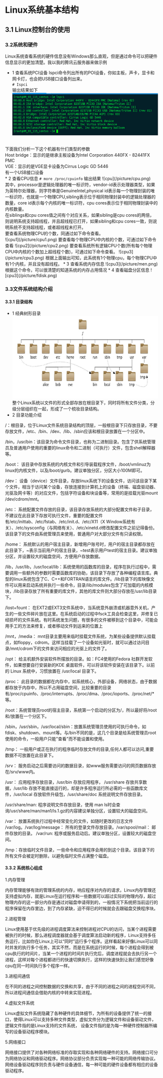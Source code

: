 # Linux系统基本结构

## 3.1 Linux控制台的使用

### 3.2系统和硬件
Linux系统查看系统的硬件信息没有Windows那么直观，但是通过命令可以把硬件信息显示的更加清楚。我以我的腾讯云服务器来做示例
* 1 查看系统PCI设备
Ispci命令列出所有的POI设备，你如主板，声卡，显卡和网卡灯，也会把USB接口设备列出来。</br>
<code># Ispci</code></br>
输出结果如下</br>
![Ispci](/picture/lspci.png)
</br>
下面我们分析一下这个机器有什们类型的参数</br>
Host bridge：显示的是继承主板设备为Intel Corporation 440FX - 82441FX PMC</br>
VGE：显示的是VGE显卡设备为Cirrus Logic GD 5446</br>
有一个USB接口设备</br>
* 2 查看CPU信息
<code># more /proc/cpuinfo</code>
输出结果
![cpu](/picture/cpu.png)
<br>
其中，processor是逻辑处理器的唯一标识符，vendor-id表示处理器类型，如果为英特尔处理器，则字符串是GenuineIntel,physical id表示每一个物理封装的唯一标识符，也就是一个物理CPU,sibling表示位于相同物理封装中的逻辑处理器的数量，core id表示每个内核的唯一标识符，cpu cores表示位于相同物理封装中的内核数量。  </br>
在siblings和cpu cores值之间有个对应关系，如果sibling是cpu cores的两倍，则说明系统支持超线程，并且超线程已打开，如果sibling和cpu cores一致，则说明系统不支持超线程，或者超线程未打开。</br>
要查看系统物理CPU的个数，同通过如下命令查看。</br>
![cpu1](/picture/cpu1.png)
要查看每个物理CPU中内核的个数，可通过如下命令查看
![cpu2](/picture/cpu2.png)
要查看系统所有逻辑CPU个数(所有每个物理CPU中内核的个数加上超线程个数)，可通过如下命令查看。
![cpu3](/picture/cpu3.png)
根据上面输出可知，此系统有1个物理cpu，每个物理CPU中有1个内核，并且没有超线程。
* 3 查看系统内存信息
![cpu3](/picture/men.png)
根据这个命令，可以很清楚的知道系统的内存占用情况
* 4 查看磁盘分区信息
![cpu3](/picture/fdisk.png)

### 3.3文件系统结构介绍
#### 3.3.1 目录结构
* 1 经典树形目录
![cpu3](/picture/timg.jpg)
整个Linux系统以文件的形式全部存放在根目录下，同时将所有文件分类，分级分层组织在一起，形成了一个梳妆目录结构。
* 2 目录功能介绍

/：根目录，位于Linux文件系统目录结构的顶层，一般根目录下只存放目录，不要存放文件，/etc、/bin、/dev、/lib、/sbin应该和根目录放置在一个分区中。

/bin，/usr/bin：该目录为命令文件目录，也称为二进制目录。包含了供系统管理员及普通用户使用的重要的linux命令和二进制（可执行）文件，包含shell解释器等。

/boot： 该目录中存放系统的内核文件和引导装载程序文件，/boot/vmlinuz为linux的内核文件，以及/boot/gurb。建议单独分区，分区大小100M即可。

/dev： 设备（device）文件目录，存放linux系统下的设备文件，访问该目录下某个文件，相当于访问某个设备，存放连接到计算机上的设备（终端、磁盘驱动器、光驱及网卡等）的对应文件，包括字符设备和块设备等，常用的是挂载光驱mount /dev/cdrom/mnt。 

/etc： 系统配置文件存放的目录，该目录存放系统的大部分配置文件和子目录，不建议在此目录下存放可执行文件，重要的配置文件有/etc/inittab、/etc/fstab、/etc/init.d、/etc/X11（X Window系统有关）、/etc/sysconfig（与网络有关）、/etc/xinetd.d修改配置文件之前记得备份。该目录下的文件由系统管理员来使用，普通用户对大部分文件有只读权限。

/home： 系统默认的用户宿主目录，新增用户账号时，用户的宿主目录都存放在此目录下，~表示当前用户的宿主目录，~test表示用户test的宿主目录。建议单独分区，并设置较大的磁盘空间，方便用户存放数据。

/lib，/usr/lib，/usr/local/lib：系统使用的函数库的目录，程序在执行过程中，需要调用一些额外的参数时需要函数库的协助，该目录下存放了各种编程语言库。典型的linux系统包含了C、C++和FORTRAN语言的库文件。/lib目录下的库映像文件可以用来启动系统并执行一些命令，目录/lib/modules包含了可加载的内核模块，/lib目录存放了所有重要的库文件，其他的库文件则大部分存放在/usr/lib目录下。

/lost+fount： 在EXT2或EXT3文件系统中，当系统意外崩溃或机器意外关机，产生的一些文件碎片放在这里。在系统启动的过程中fsck工具会检查这里，并修复已经损坏的文件系统。有时系统发生问题，有很多的文件被移到这个目录中，可能会用手工的方法来修复，或者移动文件到运来的位置上

/mnt，/media： mnt目录主要用来临时挂载文件系统，为某些设备提供默认挂载点，如floppy，cdrom。这样当挂载了一个设备如光驱时，就可以通过访问目录/mnt/cdrom下的文件来访问相应的光驱上的文件了。

/opt： 给主机额外安装软件所摆放的目录。如：FC4使用的Fedora 社群开发软件，如果想要自行安装新的KDE 桌面软件，可以将该软件安装在该目录下。以前的 Linux 系统中，习惯放置在 /usr/local 目录下。

/proc： 此目录的数据都在内存中，如系统核心，外部设备，网络状态，由于数据都存放于内存中，所以不占用磁盘空间，比较重要的目录有/proc/cpuinfo、/proc/interrupts、/proc/dma、/proc/ioports、/proc/net/*等。

/root：系统管理员root的宿主目录，系统第一个启动的分区为/，所以最好将/root和/放置在一个分区下。

/sbin，/usr/sbin，/usr/local/sbin：放置系统管理员使用的可执行命令，如fdisk、shutdown、mount等。与/bin不同的是，这几个目录是给系统管理员root使用的命令，一般用户只能"查看"而不能设置和使用。

/tmp： 一般用户或正在执行的程序临时存放文件的目录,任何人都可以访问,重要数据不可放置在此目录下。

/srv： 服务启动之后需要访问的数据目录，如www服务需要访问的网页数据存放在/srv/www内。

/usr： 应用程序存放目录，/usr/bin 存放应用程序， /usr/share 存放共享数据，/usr/lib 存放不能直接运行的，却是许多程序运行所必需的一些函数库文件，/usr/local 存放软件升级包，/usr/share/doc 系统说明文件存放目录。

/usr/share/man:  程序说明文件存放目录，使用 man ls时会查询/usr/share/man/man1/ls.1.gz的内容建议单独分区，设置较大的磁盘空间。

/var： 放置系统执行过程中经常变化的文件，如随时更改的日志文件 /var/log。/var/log/message： 所有的登录文件存放目录。/var/spool/mail： 邮件存放的目录。 /var/run: 程序或服务启动后。建议单独分区，设置较大的磁盘空间。

/tmp：存放临时文件目录，一些命令和应用程序会用的到这个目录。该目录下的所有文件会被定时删除，以避免临时文件占满整个磁盘。
#### 3.3.2 系统核心组成

1.内存管理

内存管理能够有效的管理系统的内存，响应程序对内存的请求，Linux内存管理还支持虚拟内存，就是Linux在运行程序和一些数据可以超过实际的物理内存，超过物理内存的这一部分内存是通过对磁盘申请得到的，一般情况下系统把当前运行的程序保留在内存里边，到了内存紧缺，迫不得已的时候就会去跟磁盘交换程序块。

2.进程管理

Linux使用基于优先级的进程调度算法来控制进程对CPU的访问，当某个进程需要被执行的时候，那么进程调度器就会基于调度算法启动新的程序，Linux支持多任务运行，比如你在Linux上可以“同时”运行多个程序。这样看起来好像Linux可以同时并发的执行多个任务，其实不然，而是在系统运行的时候，每个进程会得到被cpu执行的时间片，当某一个进程的时间片执行完后，调度进程就会去执行另一个进程，这样对每个进程都进行的快速切换执行，这样的快速快到让我们感觉好像cpu在同一时间执行多个程序一样。

3.进程间通信

在不同的进程之间控制数据的交换和共享，由于不同的进程之间的进程空间不同，所以进程间通信会借助内核的中转来实现进程。

4.虚拟文件系统

Linux虚拟文件系统隐藏了各种硬件的具体细节，为所有的设备提供了统一的接口，使得Linux可以支持多种文件类型，虚拟文件分为逻辑文件和设备驱动文件，逻辑文件指的是Linux支持的文件系统， 设备文件指的是为每一种硬件控制器所编写的设备驱动程序模块。

5.网络接口

网络接口提供了对各种网络标准的存取实现和各种网络硬件的支持。网络接口可分为网络协议和网络驱动程序。网络协议部分负责实现每一种可能的网络传输协议。网络设备驱动程序则负责与硬件设备通信，每一种可能的硬件设备都有相应的设备驱动程序。





































